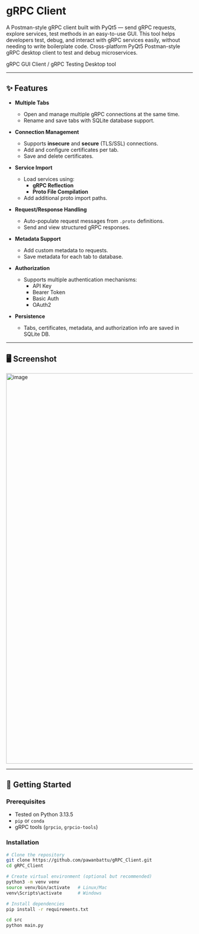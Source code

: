 # gRPC Client
A Postman-style gRPC client built with PyQt5 — send gRPC requests, explore services, test  methods  in an easy-to-use GUI.
This tool helps developers test, debug, and interact with gRPC services easily, without needing to write boilerplate code.
Cross-platform PyQt5 Postman-style gRPC desktop client to test and debug microservices.


gRPC GUI Client / gRPC Testing Desktop tool

---

## ✨ Features

- **Multiple Tabs**
  - Open and manage multiple gRPC connections at the same time.
  - Rename and save tabs with SQLite database support.

- **Connection Management**
  - Supports **insecure** and **secure** (TLS/SSL) connections.
  - Add and configure certificates per tab.
  - Save and delete certificates.

- **Service Import**
  - Load services using:
    - **gRPC Reflection**
    - **Proto File Compilation**
  - Add additional proto import paths.

- **Request/Response Handling**
  - Auto-populate request messages from `.proto` definitions.
  - Send and view structured gRPC responses.

- **Metadata Support**
  - Add custom metadata to requests.
  - Save metadata for each tab to database.

- **Authorization**
  - Supports multiple authentication mechanisms:
    - API Key
    - Bearer Token
    - Basic Auth
    - OAuth2

- **Persistence**
  - Tabs, certificates, metadata, and authorization info are saved in SQLite DB.

---

## 🖥️ Screenshot


<img width="1914" height="1053" alt="image" src="https://github.com/user-attachments/assets/8ad79da7-3683-46c7-b596-2dc629fc1715" />

---

## 🚀 Getting Started

### Prerequisites
- Tested on Python 3.13.5
- `pip` or `conda`
- gRPC tools (`grpcio`, `grpcio-tools`)

### Installation
```bash
# Clone the repository
git clone https://github.com/pawanbattu/gRPC_Client.git
cd gRPC_Client

# Create virtual environment (optional but recommended)
python3 -m venv venv
source venv/bin/activate   # Linux/Mac
venv\Scripts\activate      # Windows

# Install dependencies
pip install -r requirements.txt

cd src 
python main.py

